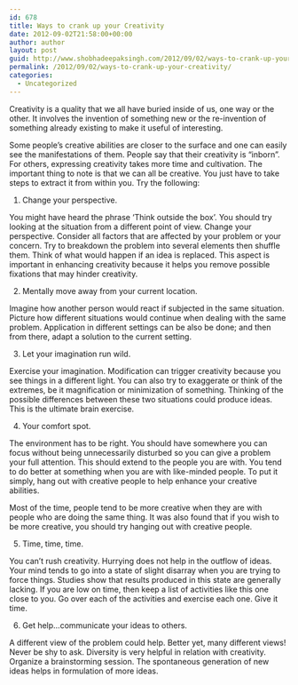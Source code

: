 ```yaml
---
id: 678
title: Ways to crank up your Creativity
date: 2012-09-02T21:58:00+00:00
author: author
layout: post
guid: http://www.shobhadeepaksingh.com/2012/09/02/ways-to-crank-up-your-creativity/
permalink: /2012/09/02/ways-to-crank-up-your-creativity/
categories:
  - Uncategorized
---
```

Creativity is a quality that we all have buried inside of us, one way or the other. It involves the invention of something new or the re-invention of something already existing to make it useful of interesting.

Some people’s creative abilities are closer to the surface and one can easily see the manifestations of them. People say that their creativity is “inborn”. For others, expressing creativity takes more time and cultivation. The important thing to note is that we can all be creative. You just have to take steps to extract it from within you. Try the following:
  
1. Change your perspective.

You might have heard the phrase ‘Think outside the box’. You should try looking at the situation from a different point of view. Change your perspective. Consider all factors that are affected by your problem or your concern. Try to breakdown the problem into several elements then shuffle them. Think of what would happen if an idea is replaced. This aspect is important in enhancing creativity because it helps you remove possible fixations that may hinder creativity.

2. Mentally move away from your current location.

Imagine how another person would react if subjected in the same situation. Picture how different situations would continue when dealing with the same problem. Application in different settings can be also be done; and then from there, adapt a solution to the current setting.

3. Let your imagination run wild.

Exercise your imagination. Modification can trigger creativity because you see things in a different light. You can also try to exaggerate or think of the extremes, be it magnification or minimization of something. Thinking of the possible differences between these two situations could produce ideas. This is the ultimate brain exercise.

4. Your comfort spot.

The environment has to be right. You should have somewhere you can focus without being unnecessarily disturbed so you can give a problem your full attention. This should extend to the people you are with. You tend to do better at something when you are with like-minded people. To put it simply, hang out with creative people to help enhance your creative abilities.

Most of the time, people tend to be more creative when they are with people who are doing the same thing. It was also found that if you wish to be more creative, you should try hanging out with creative people.

5. Time, time, time.

You can’t rush creativity. Hurrying does not help in the outflow of ideas. Your mind tends to go into a state of slight disarray when you are trying to force things. Studies show that results produced in this state are generally lacking. If you are low on time, then keep a list of activities like this one close to you. Go over each of the activities and exercise each one. Give it time.
  
6. Get help…communicate your ideas to others.

A different view of the problem could help. Better yet, many different views! Never be shy to ask. Diversity is very helpful in relation with creativity. Organize a brainstorming session. The spontaneous generation of new ideas helps in formulation of more ideas.